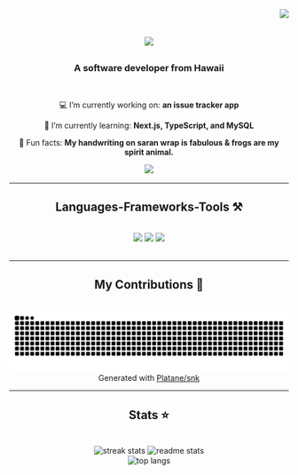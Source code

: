 <img align="right" src="https://visitor-badge.laobi.icu/badge?page_id=v-sevilla.v-sevilla" />

<h1 align="center">
    <img src="https://readme-typing-svg.herokuapp.com/?font=Righteous&size=35&center=true&vCenter=true&width=500&height=70&duration=4000&lines=Aloha!+👋;+I'm+Victoria+Sevilla!+🌺;" />
</h1>

<h3 align="center">A software developer from Hawaii </h3>

<br/>

<div align="center">
 
 💻 I’m currently working on: **an issue tracker app**
 
 🌱 I’m currently learning: **Next.js, TypeScript, and MySQL**

🐸 Fun facts: **My handwriting on saran wrap is fabulous & frogs are my spirit animal.**

 </div>
 
<div align="center"> 
  <a href="https://linkedin.com/in/v-sevilla" target="_blank">
    <img src="https://img.shields.io/badge/LinkedIn-0077B5?style=for-the-badge&logo=linkedin&logoColor=white" target="_blank" />
  </a>
</div>

 <hr/>
 
<h2 align="center">Languages-Frameworks-Tools ⚒️</h2>
<br/>
<div align="center">
    <img src="https://skillicons.dev/icons?i=react,js,html,css,nextjs,typescript" />
    <img src="https://skillicons.dev/icons?i=nodejs,express,firebase,mongodb,mysql" />
    <img src="https://skillicons.dev/icons?i=tailwind,bootstrap,mui,netlify,github" /><br>
</div>

<br/>
<hr/>

<div align="center">
  <h2>My Contributions 🐍</h2>
  <br>
    <picture>
        <source media="(prefers-color-scheme: dark)" srcset="https://raw.githubusercontent.com/v-sevilla/v-sevilla/output/github-contribution-grid-snake-dark.svg">
        <source media="(prefers-color-scheme: light)" srcset="https://raw.githubusercontent.com/v-sevilla/v-sevilla/output/github-contribution-grid-snake.svg">
        <img alt="github contribution grid snake animation" src="https://raw.githubusercontent.com/v-sevilla/v-sevilla/output/github-contribution-grid-snake.svg">
    </picture>
  <br/>
Generated with <a href="https://github.com/Platane/snk">Platane/snk</a>
</div>

<hr/>

<h2 align="center">Stats ⭐</h2>
<br>
<div align=center>
  <img width=390 src="https://streak-stats.demolab.com/?user=v-sevilla&count_private=true&theme=react&border_radius=10" alt="streak stats"/>
  <img width=390 src="https://github-readme-stats.vercel.app/api?username=v-sevilla&count_private=true&show_icons=true&theme=react&rank_icon=github&border_radius=10" alt="readme stats" />
  <br/>
  <img width=325 align="center" src="https://github-readme-stats.vercel.app/api/top-langs/?username=v-sevilla&hide=HTML&langs_count=8&layout=compact&theme=react&border_radius=10&size_weight=0.5&count_weight=0.5&exclude_repo=github-readme-stats" alt="top langs" />
</div>

<br/><br/>
